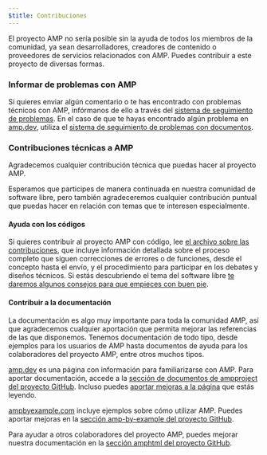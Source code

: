 ```yaml
---
$title: Contribuciones
---
```


El proyecto AMP no sería posible sin la ayuda de todos los miembros de la comunidad, ya sean desarrolladores, creadores de contenido o proveedores de servicios relacionados con AMP. Puedes contribuir a este proyecto de diversas formas.

### Informar de problemas con AMP

 Si quieres enviar algún comentario o te has encontrado con problemas técnicos con AMP, infórmanos de ello a través del [sistema de seguimiento de problemas](https://github.com/ampproject/amphtml/issues). En el caso de que te hayas encontrado algún problema en [amp.dev](https://amp.dev), utiliza el [sistema de seguimiento de problemas con documentos](https://github.com/ampproject/docs/issues).

### Contribuciones técnicas a AMP

Agradecemos cualquier contribución técnica que puedas hacer al proyecto AMP.

Esperamos que participes de manera continuada en nuestra comunidad de software libre, pero también agradeceremos cualquier contribución puntual que puedas hacer en relación con temas que te interesen especialmente.

#### Ayuda con los códigos

 Si quieres contribuir al proyecto AMP con código, lee [el archivo sobre las contribuciones](https://github.com/ampproject/amphtml/blob/master/CONTRIBUTING.md), que incluye información detallada sobre el proceso completo que siguen correcciones de errores o de funciones, desde el concepto hasta el envío, y el procedimiento para participar en los debates y diseños técnicos. Si estás descubriendo el tema del software libre [te daremos algunos consejos para que empieces con buen pie](https://github.com/ampproject/amphtml/blob/master/CONTRIBUTING.md#contributing-code).

#### Contribuir a la documentación

La documentación es algo muy importante para toda la comunidad AMP, así que agradecemos cualquier aportación que permita mejorar las referencias de las que disponemos. Tenemos documentación de todo tipo, desde ejemplos para los usuarios de AMP hasta documentos de ayuda para los colaboradores del proyecto AMP, entre otros muchos tipos.

[amp.dev](https://amp.dev) es una página con información para familiarizarse con AMP. Para aportar documentación, accede a la [sección de documentos de ampproject del proyecto GitHub](https://github.com/ampproject/docs). Incluso puedes [aportar mejoras a la página](https://github.com/ampproject/docs/blob/master/content/docs/contribute/contribute.md) que estás leyendo.

[ampbyexample.com](../../../documentation/examples/index.html)  incluye ejemplos sobre cómo utilizar AMP. Puedes aportar mejoras en la [sección amp-by-example del proyecto GitHub](https://github.com/ampproject/amp-by-example/).

 Para ayudar a otros colaboradores del proyecto AMP, puedes mejorar nuestra documentación en la [sección amphtml del proyecto GitHub](https://github.com/ampproject/amphtml).
